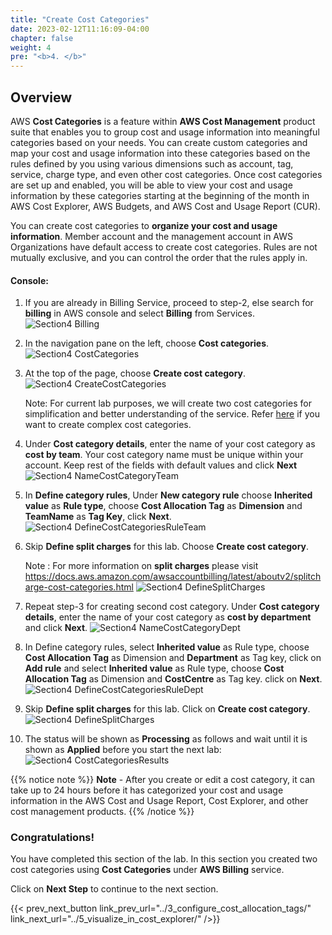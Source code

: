 ```yaml
---
title: "Create Cost Categories"
date: 2023-02-12T11:16:09-04:00
chapter: false
weight: 4
pre: "<b>4. </b>"
---
```


## Overview

AWS **Cost Categories** is a feature within **AWS Cost Management** product
suite that enables you to group cost and usage information into
meaningful categories based on your needs. You can create custom
categories and map your cost and usage information into these categories
based on the rules defined by you using various dimensions such as
account, tag, service, charge type, and even other cost categories. Once
cost categories are set up and enabled, you will be able to view your
cost and usage information by these categories starting at the beginning
of the month in AWS Cost Explorer, AWS Budgets, and AWS Cost and Usage
Report (CUR).

You can create cost categories to **organize your cost and usage information**. Member account and the management account in AWS
Organizations have default access to create cost categories. Rules
are not mutually exclusive, and you can control the order that the rules
apply in.


#### Console:

1. If you are already in Billing Service, proceed to step-2, else search for **billing** in AWS console and select **Billing** from Services.
 ![Section4 Billing](/Cost/200_Cost_Category/Images/section4/billingService.png)

2. In the navigation pane on the left, choose **Cost categories**.
 ![Section4 CostCategories](/Cost/200_Cost_Category/Images/section4/costCategoriesService.png)

3. At the top of the page, choose **Create cost category**.
 ![Section4 CreateCostCategories](/Cost/200_Cost_Category/Images/section4/createCostCategory.png)

   Note: For current lab purposes, we will create two cost categories for
   simplification and better understanding of the service. Refer [here](https://docs.aws.amazon.com/awsaccountbilling/latest/aboutv2/create-cost-categories.html) if you
   want to create complex cost categories.

4. Under **Cost category details**, enter the name of your cost
   category as **cost by team**. Your cost category name must be unique
   within your account. Keep rest of the fields with default values and
   click **Next**
 ![Section4 NameCostCategoryTeam](/Cost/200_Cost_Category/Images/section4/nameCostCategoryTeam.png)

5. In **Define category rules**, Under **New category rule** choose **Inherited value** as **Rule type**, choose **Cost Allocation Tag** as **Dimension** and **TeamName** as **Tag Key**, click **Next**.
 ![Section4 DefineCostCategoriesRuleTeam](/Cost/200_Cost_Category/Images/section4/defineCategoryRuleTeam.png)

6. Skip **Define split charges** for this lab. Choose **Create cost category**.

   Note : For more information on **split charges** please visit
   <https://docs.aws.amazon.com/awsaccountbilling/latest/aboutv2/splitcharge-cost-categories.html>
   ![Section4 DefineSplitCharges](/Cost/200_Cost_Category/Images/section4/defineSplitCharges.png)

7. Repeat step-3 for creating second cost category. Under **Cost category details**,
   enter the name of your cost category as **cost by department** and click **Next**.
 ![Section4 NameCostCategoryDept](/Cost/200_Cost_Category/Images/section4/nameCostCategoryDept.png)

8. In Define category rules, select **Inherited value** as Rule type, choose **Cost Allocation Tag** as Dimension and **Department** as Tag key,
   click on **Add rule** and select **Inherited value** as Rule type, choose **Cost Allocation Tag** as Dimension and **CostCentre** as Tag key. click on **Next**.
   ![Section4 DefineCostCategoriesRuleDept](/Cost/200_Cost_Category/Images/section4/defineCategoryRulesDept.png)

9. Skip **Define split charges** for this lab. Click on **Create cost category**.
 ![Section4 DefineSplitCharges](/Cost/200_Cost_Category/Images/section4/defineSplitCharges.png)

10. The status will be shown as **Processing** as follows and wait until it is shown as **Applied** before you start the next lab:
 ![Section4 CostCategoriesResults](/Cost/200_Cost_Category/Images/section4/costCategoriesResults.png)

{{% notice note %}}
**Note** - After you create or edit a cost category, it can take up to 24 hours before it has categorized your cost and usage information in the AWS Cost and Usage Report, Cost Explorer, and other cost management products.
{{% /notice %}}

### Congratulations!

You have completed this section of the lab. In this section you created
two cost categories using **Cost Categories** under **AWS Billing**
service.

Click on **Next Step** to continue to the next section.

{{< prev_next_button link_prev_url="../3_configure_cost_allocation_tags/" link_next_url="../5_visualize_in_cost_explorer/" />}}
